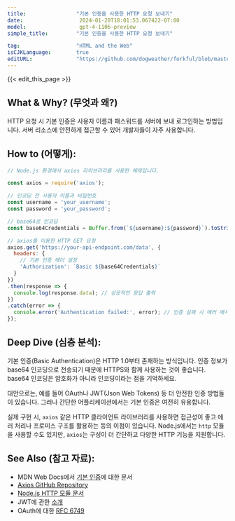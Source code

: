 ```yaml
---
title:                "기본 인증을 사용한 HTTP 요청 보내기"
date:                  2024-01-20T18:01:53.067422-07:00
model:                 gpt-4-1106-preview
simple_title:         "기본 인증을 사용한 HTTP 요청 보내기"

tag:                  "HTML and the Web"
isCJKLanguage:        true
editURL:              "https://github.com/dogweather/forkful/blob/master/content/ko/javascript/sending-an-http-request-with-basic-authentication.md"
---
```


{{< edit_this_page >}}

## What & Why? (무엇과 왜?)
HTTP 요청 시 기본 인증은 사용자 이름과 패스워드를 서버에 보내 로그인하는 방법입니다. 서버 리소스에 안전하게 접근할 수 있어 개발자들이 자주 사용합니다.

## How to (어떻게):
```javascript
// Node.js 환경에서 axios 라이브러리를 사용한 예제입니다.

const axios = require('axios');

// 인코딩 전 사용자 이름과 비밀번호
const username = 'your_username';
const password = 'your_password';

// base64로 인코딩
const base64Credentials = Buffer.from(`${username}:${password}`).toString('base64');

// axios를 이용한 HTTP GET 요청
axios.get('https://your-api-endpoint.com/data', {
  headers: {
    // 기본 인증 헤더 설정
    'Authorization': `Basic ${base64Credentials}`
  }
})
.then(response => {
  console.log(response.data); // 성공적인 응답 출력
})
.catch(error => {
  console.error('Authentication failed:', error); // 인증 실패 시 에러 메시지 출력
});
```

## Deep Dive (심층 분석):
기본 인증(Basic Authentication)은 HTTP 1.0부터 존재하는 방식입니다. 인증 정보가 base64 인코딩으로 전송되기 때문에 HTTPS와 함께 사용하는 것이 좋습니다. base64 인코딩은 암호화가 아니라 인코딩이라는 점을 기억하세요. 

대안으로는, 예를 들어 OAuth나 JWT(Json Web Tokens) 등 더 안전한 인증 방법들이 있습니다. 그러나 간단한 어플리케이션에서는 기본 인증은 여전히 유용합니다.

실제 구현 시, `axios` 같은 HTTP 클라이언트 라이브러리를 사용하면 접근성이 좋고 에러 처리나 프로미스 구조를 활용하는 등의 이점이 있습니다. Node.js에서는 `http` 모듈을 사용할 수도 있지만, `axios`는 구성이 더 간단하고 다양한 HTTP 기능을 지원합니다.

## See Also (참고 자료):
- MDN Web Docs에서 [기본 인증](https://developer.mozilla.org/en-US/docs/Web/HTTP/Authentication#basic_authentication_scheme)에 대한 문서
- [Axios GitHub Repository](https://github.com/axios/axios)
- [Node.js HTTP 모듈 문서](https://nodejs.org/api/http.html)
- JWT에 관한 [소개](https://jwt.io/introduction/)
- OAuth에 대한 [RFC 6749](https://tools.ietf.org/html/rfc6749)

